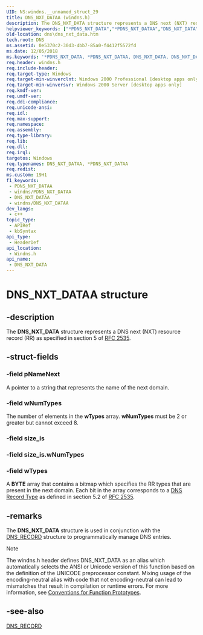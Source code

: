 ```yaml
---
UID: NS:windns.__unnamed_struct_29
title: DNS_NXT_DATAA (windns.h)
description: The DNS_NXT_DATA structure represents a DNS next (NXT) resource record (RR) as specified in section 5 of RFC 2535.
helpviewer_keywords: ["*PDNS_NXT_DATA","*PDNS_NXT_DATAA","DNS_NXT_DATA","DNS_NXT_DATA structure [DNS]","DNS_NXT_DATAA","PDNS_NXT_DATA","PDNS_NXT_DATA structure pointer [DNS]","_dns_dns_nxt_data","dns.dns_nxt_data","windns/DNS_NXT_DATA","windns/PDNS_NXT_DATA"]
old-location: dns\dns_nxt_data.htm
tech.root: DNS
ms.assetid: 0e5370c2-30d3-4bb7-85a0-f4412f5572fd
ms.date: 12/05/2018
ms.keywords: '*PDNS_NXT_DATA, *PDNS_NXT_DATAA, DNS_NXT_DATA, DNS_NXT_DATA structure [DNS], DNS_NXT_DATAA, PDNS_NXT_DATA, PDNS_NXT_DATA structure pointer [DNS], _dns_dns_nxt_data, dns.dns_nxt_data, windns/DNS_NXT_DATA, windns/PDNS_NXT_DATA'
req.header: windns.h
req.include-header: 
req.target-type: Windows
req.target-min-winverclnt: Windows 2000 Professional [desktop apps only]
req.target-min-winversvr: Windows 2000 Server [desktop apps only]
req.kmdf-ver: 
req.umdf-ver: 
req.ddi-compliance: 
req.unicode-ansi: 
req.idl: 
req.max-support: 
req.namespace: 
req.assembly: 
req.type-library: 
req.lib: 
req.dll: 
req.irql: 
targetos: Windows
req.typenames: DNS_NXT_DATAA, *PDNS_NXT_DATAA
req.redist: 
ms.custom: 19H1
f1_keywords:
 - PDNS_NXT_DATAA
 - windns/PDNS_NXT_DATAA
 - DNS_NXT_DATAA
 - windns/DNS_NXT_DATAA
dev_langs:
 - c++
topic_type:
 - APIRef
 - kbSyntax
api_type:
 - HeaderDef
api_location:
 - Windns.h
api_name:
 - DNS_NXT_DATA
---
```


# DNS_NXT_DATAA structure


## -description

The 
<b>DNS_NXT_DATA</b> structure represents a DNS next (NXT) resource record (RR) as specified in section 5 of <a href="https://www.ietf.org/rfc/rfc2535.txt">RFC 2535</a>.

## -struct-fields

### -field pNameNext

A pointer to a string that represents the name of the next domain.

### -field wNumTypes

The number of elements in the <b>wTypes</b> array. <b>wNumTypes</b> must be 2 or greater but cannot exceed 8.

### -field size_is

### -field size_is.wNumTypes

### -field wTypes

A <b>BYTE</b> array that contains a bitmap which specifies the RR types that are present  in the next domain. Each bit in the array corresponds to a <a href="https://docs.microsoft.com/windows/desktop/DNS/dns-constants">DNS Record Type</a> as defined in section 5.2 of <a href="https://www.ietf.org/rfc/rfc2535.txt">RFC 2535</a>.

## -remarks

The 
<b>DNS_NXT_DATA</b> structure is used in conjunction with the 
<a href="/windows/win32/api/windns/ns-windns-dns_recorda">DNS_RECORD</a> structure to programmatically manage DNS entries.





> [!NOTE]
> The windns.h header defines DNS_NXT_DATA as an alias which automatically selects the ANSI or Unicode version of this function based on the definition of the UNICODE preprocessor constant. Mixing usage of the encoding-neutral alias with code that not encoding-neutral can lead to mismatches that result in compilation or runtime errors. For more information, see [Conventions for Function Prototypes](/windows/win32/intl/conventions-for-function-prototypes).

## -see-also

<a href="/windows/win32/api/windns/ns-windns-dns_recorda">DNS_RECORD</a>

